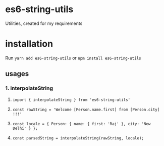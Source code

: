 # es6-string-utils

Utilities, created for my requirements

# installation

Run `yarn add es6-string-utils` or `npm install es6-string-utils`

## usages

### 1. interpolateString

1. `import { interpolateString } from 'es6-string-utils'`

2. `const rawString = 'Welcome [Person.name.first] from [Person.city] !!!'`

3. `const locale = { Person: { name: { first: 'Raj' }, city: 'New Delhi' } };`

4. `const parsedString = interpolateString(rawString, locale);`
